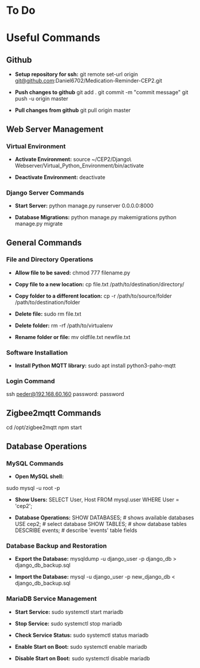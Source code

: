 # To Do

# Useful Commands

## **Github**

- **Setup repository for ssh:**
git remote set-url origin git@github.com:Daniel6702/Medication-Reminder-CEP2.git

- **Push changes to github**
git add .
git commit -m "commit message"
git push -u origin master

- **Pull changes from github**
git pull origin master

## **Web Server Management**
### **Virtual Environment**
- **Activate Environment:**
source ~/CEP2/Django\ Webserver/Virtual_Python_Environment/bin/activate

- **Deactivate Environment:**
deactivate

### **Django Server Commands**
- **Start Server:**
python manage.py runserver 0.0.0.0:8000

- **Database Migrations:**
python manage.py makemigrations
python manage.py migrate

## **General Commands**

### **File and Directory Operations**
- **Allow file to be saved:**
chmod 777 filename.py

- **Copy file to a new location:** 
cp file.txt /path/to/destination/directory/

- **Copy folder to a different location:**
cp -r /path/to/source/folder /path/to/destination/folder

- **Delete file:**
sudo rm file.txt

- **Delete folder:**
rm -rf /path/to/virtualenv

- **Rename folder or file:**
mv oldfile.txt newfile.txt

### **Software Installation**
- **Install Python MQTT library:**
sudo apt install python3-paho-mqtt

### **Login Command**
ssh peder@192.168.60.160
password: password

## **Zigbee2mqtt Commands**
cd /opt/zigbee2mqtt
npm start

## **Database Operations**

### **MySQL Commands**
- **Open MySQL shell:**

sudo mysql -u root -p

- **Show Users:**
SELECT User, Host FROM mysql.user WHERE User = 'cep2';

- **Database Operations:**
SHOW DATABASES; # shows available databases
USE cep2; # select database
SHOW TABLES; # show database tables
DESCRIBE events; # describe 'events' table fields

### **Database Backup and Restoration**
- **Export the Database:**
mysqldump -u django_user -p django_db > django_db_backup.sql

- **Import the Database:**
mysql -u django_user -p new_django_db < django_db_backup.sql

### **MariaDB Service Management**
- **Start Service:**
sudo systemctl start mariadb

- **Stop Service:**
sudo systemctl stop mariadb

- **Check Service Status:**
sudo systemctl status mariadb

- **Enable Start on Boot:**
sudo systemctl enable mariadb

- **Disable Start on Boot:**
sudo systemctl disable mariadb























